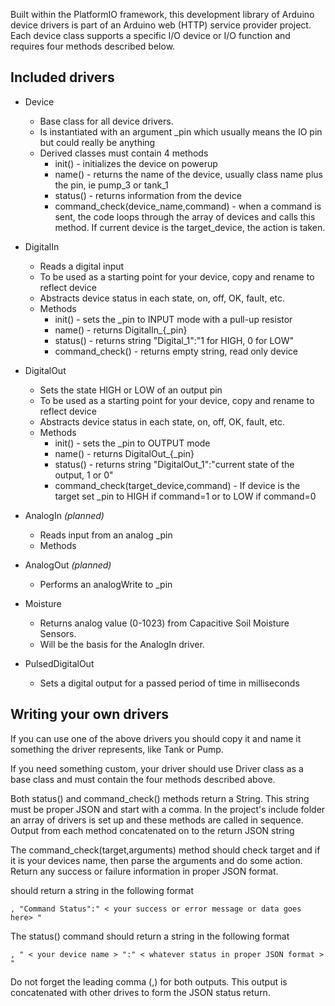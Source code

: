 Built within the PlatformIO framework, this development library of Arduino device drivers is part of an
Arduino web (HTTP) service provider project. Each device class supports a specific I/O device or I/O function
and requires four methods described below.

## Included drivers

- Device
    - Base class for all device drivers.
    - Is instantiated with an argument _pin which usually means the IO pin but could really be anything
    - Derived classes must contain 4 methods
        - init() - initializes the device on powerup
        - name() - returns the name of the device, usually class name plus the pin, ie pump_3 or tank_1
        - status() - returns information from the device
        - command_check(device_name,command) - when a command is sent, the code loops through the array of devices and calls this method. If current device is the target_device, the action is taken.
        
- DigitalIn
    - Reads a digital input
    - To be used as a starting point for your device, copy and rename to reflect device
    - Abstracts device status in each state, on, off, OK, fault, etc.
    - Methods
        - init() - sets the _pin to INPUT mode with a pull-up resistor
        - name() - returns DigitalIn_{_pin}
        - status() - returns string "Digital_1":"1 for HIGH, 0 for LOW"
        - command_check() - returns empty string, read only device
        
- DigitalOut
    - Sets the state HIGH or LOW of an output pin
    - To be used as a starting point for your device, copy and rename to reflect device
    - Abstracts device status in each state, on, off, OK, fault, etc.
    - Methods
        - init() - sets the _pin to OUTPUT mode
        - name() - returns DigitalOut_{_pin}
        - status() - returns string "DigitalOut_1":"current state of the output, 1 or 0"
        - command_check(target_device,command) - If device is the target set _pin to HIGH if command=1 or to LOW if command=0

- AnalogIn _(planned)_
    - Reads input from an analog _pin
    - Methods
   
- AnalogOut _(planned)_
    - Performs an analogWrite to _pin

- Moisture
    - Returns analog value (0-1023) from Capacitive Soil Moisture Sensors. 
    - Will be the basis for the AnalogIn driver.   
    
- PulsedDigitalOut
    - Sets a digital output for a passed period of time in milliseconds    
        
## Writing your own drivers

If you can use one of the above drivers you should copy it and name it something the driver represents, like Tank or Pump.

If you need something custom, your driver should use Driver class as a base class and must contain the four methods described above.

Both status() and command_check() methods return a String. This string must be proper JSON and start with a comma. In the project's include folder an array of drivers is set up and these methods are called in sequence. Output from each method concatenated on to the return JSON string

The command_check(target,arguments) method should check target and if it is your devices name, then parse the arguments and do some action. Return any success or failure information in proper JSON format. 

should return a string in the following format
```
, "Command Status":" < your success or error message or data goes here> "
``` 
The status() command should return a string in the following format
```
, " < your device name > ":" < whatever status in proper JSON format > "
```
Do not forget the leading comma (,) for both outputs. This output is concatenated with other drives to form the JSON status return.
